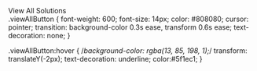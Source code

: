 <div className={styles.viewAllContainer}>
          <Link to="/all-cards" className={styles.viewAllButton}>
            View All Solutions
          </Link>
        </div>
.viewAllButton {
   font-weight: 600;
    font-size: 14px;
    color: #808080;
  cursor: pointer;
  transition: background-color 0.3s ease, transform 0.6s ease;
  text-decoration: none;
}


.viewAllButton:hover {
  /*background-color: rgba(13, 85, 198, 1);*/
  transform: translateY(-2px);
  text-decoration: underline;
  color:#5f1ec1;
}
